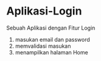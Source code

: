 # Aplikasi-Login
Sebuah Aplikasi dengan Fitur Login
1. masukan email dan password
2. memvalidasi masukan
3. menampilkan halaman Home

